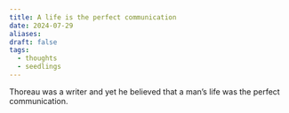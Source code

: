 ```yaml
---
title: A life is the perfect communication
date: 2024-07-29
aliases: 
draft: false
tags:
  - thoughts
  - seedlings
---
```

Thoreau was a writer and yet he believed that a man’s life was the perfect communication.